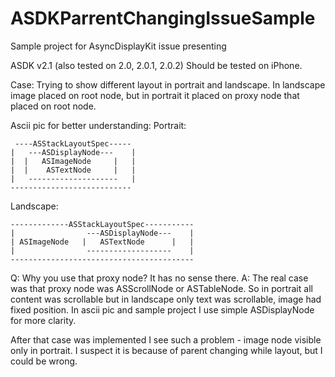 # ASDKParrentChangingIssueSample
Sample project for AsyncDisplayKit issue presenting

ASDK v2.1 (also tested on 2.0, 2.0.1, 2.0.2)
Should be tested on iPhone.

Case: Trying to show different layout in portrait and landscape. In landscape image placed on root node, but in portrait it placed on proxy node that placed on root node.

Ascii pic for better understanding:
Portrait:
```
 ----ASStackLayoutSpec-----
|   ---ASDisplayNode---    |
|  |   ASImageNode     |   |
|  |    ASTextNode     |   |
|   --------------------   |
---------------------------
```

Landscape:
```
-------------ASStackLayoutSpec-----------
|                ---ASDisplayNode---    |
| ASImageNode   |   ASTextNode      |   |
|                -------------------    |
-----------------------------------------
```
Q: Why you use that proxy node? It has no sense there.
A: The real case was that proxy node was ASScrollNode or ASTableNode. So in portrait all content was scrollable but in landscape only text was scrollable, image had fixed position. In ascii pic and sample project I use simple ASDisplayNode for more clarity.

After that case was implemented I see such a problem - image node visible only in portrait. I suspect it is because of parent changing while layout, but I could be wrong.
